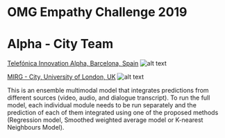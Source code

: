 # OMG Empathy Challenge 2019
# Alpha - City Team

[Telefónica Innovation Alpha, Barcelona, Spain](https://www.alpha.company/)
![alt text](https://static1.squarespace.com/static/59954a9ce45a7c2d145edb08/t/5a862059652dea5036d5b54a/1518739555006/alpha+logo.png?format=750w "Alpha")

[MIRG - City, University of London, UK](http://mirg.city.ac.uk/)
![alt text](http://mi.soi.city.ac.uk/blog/wp-content/themes/presswork/admin/images/logo_front.png "Alpha")

This is an ensemble multimodal model that integrates predictions from different sources (video, audio, and dialogue transcript). To run the full model, each individual module needs to be run separately and the prediction of each of them integrated using one of the proposed methods (Regression model, Smoothed weighted average model or K-nearest Neighbours Model).
